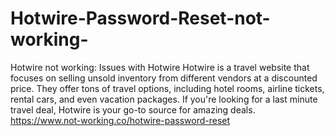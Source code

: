 # Hotwire-Password-Reset-not-working-
Hotwire not working: Issues with Hotwire Hotwire is a travel website that focuses on selling unsold inventory from different vendors at a discounted price. They offer tons of travel options, including hotel rooms, airline tickets, rental cars, and even vacation packages. If you're looking for a last minute travel deal, Hotwire is your go-to source for amazing deals. https://www.not-working.co/hotwire-password-reset

